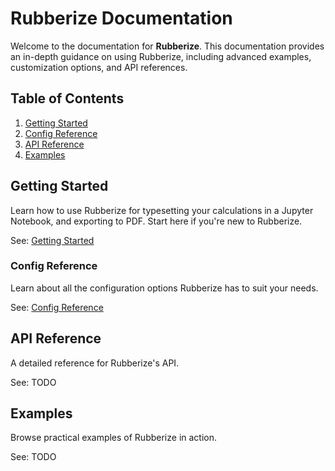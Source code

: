 # Rubberize Documentation

Welcome to the documentation for **Rubberize**. This documentation provides an
in-depth guidance on using Rubberize, including advanced examples, customization
options, and API references.

## Table of Contents

1. [Getting Started](#getting-started)
2. [Config Reference](#config-reference)
3. [API Reference](#api-reference)
4. [Examples](#examples)

## Getting Started

Learn how to use Rubberize for typesetting your calculations in a Jupyter
Notebook, and exporting to PDF. Start here if you're new to Rubberize.

See: [Getting Started](getting_started.md)

### Config Reference

Learn about all the configuration options Rubberize has to suit your needs.

See: [Config Reference](config_reference.md)

## API Reference

A detailed reference for Rubberize's API.

See: TODO

## Examples

Browse practical examples of Rubberize in action.

See: TODO